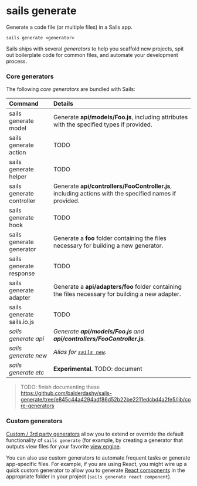 # sails generate

Generate a code file (or multiple files) in a Sails app.

```usage
sails generate <generator>
```

Sails ships with several _generators_ to help you scaffold new projects, spit out boilerplate code for common files, and automate your development process.

### Core generators

The following _core generators_ are bundled with Sails:

|  Command                        | Details               |
|:--------------------------------|:----------------------|
| sails generate model            | Generate **api/models/Foo.js**, including attributes with the specified types if provided. 
| sails generate action           | TODO
| sails generate helper           | TODO
| sails generate controller       | Generate **api/controllers/FooController.js**, including actions with the specified names if provided.
| sails generate hook             | TODO
| sails generate generator        | Generate a **foo** folder containing the files necessary for building a new generator. 
| sails generate response         | TODO
| sails generate adapter          | Generate a **api/adapters/foo** folder containing the files necessary for building a new adapter. 
| sails generate sails.io.js      | TODO
| _sails generate api_            | _Generate **api/models/Foo.js** and **api/controllers/FooController.js**._
| _sails generate new_            | _Alias for [`sails new`](http://sailsjs.com/documentation/reference/cli/sails-new)._
| _sails generate etc_            | **Experimental.** TODO: document


> TODO: finish documenting these https://github.com/balderdashy/sails-generate/tree/e845c44a4294adf86d52b22be2211edcbd4a2fe5/lib/core-generators


### Custom generators

[Custom / 3rd party generators](http://sailsjs.com/documentation/concepts/extending-sails/generators) allow you to extend or override the default functionality of `sails generate` (for example, by creating a generator that outputs view files for your favorite [view engine](http://sailsjs.com/documentation/concepts/views/view-engines).

You can also use custom generators to automate frequent tasks or generate app-specific files.  For example, if you are using React, you might wire up a quick custom generator to allow you to generate [React components](https://facebook.github.io/react/docs/react-component.html) in the appropriate folder in your project (`sails generate react component`).

<!--

TODO: move this into the coffeescript tutorial

### Coffeescript support

If you want to use Coffeescript to write your controllers, models or config files, just follow these steps:
 1. Install Coffeescript locally and save it in your `package.json` file: <br/>`npm install --save coffee-script`
 2. Install the generators for Coffeescript (optional): <br/>`npm install --save-dev sails-generate-controller-coffee sails-generate-model-coffee`
 3. To generate scaffold code, add `--coffee`:
```bash
sails generate api <foo> --coffee
# Generate api/models/Foo.coffee and api/controllers/FooController.coffee
sails generate model <foo> --coffee
# Generate api/models/Foo.coffee
sails generate controller <foo> --coffee
# Generate api/controllers/FooController.coffee
```

That's it, now you can write your code using Coffeescript!
-->

<docmeta name="displayName" value="sails generate">
<docmeta name="pageType" value="command">

